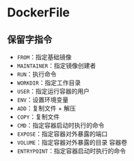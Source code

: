 # DockerFile

## 保留字指令

- `FROM`：指定基础镜像
- `MAINTAINER`：指定镜像创建者
- `RUN`：执行命令
- `WORKDIR`：指定工作目录
- `USER`：指定运行容器的用户
- `ENV`：设置环境变量
- `ADD`：复制文件 + 解压
- `COPY`：复制文件
- `CMD`：指定容器启动时执行的命令
- `EXPOSE`：指定容器对外暴露的端口
- `VOLUME`：指定容器对外暴露的目录 容器卷
- `ENTRYPOINT`：指定容器启动时执行的命令